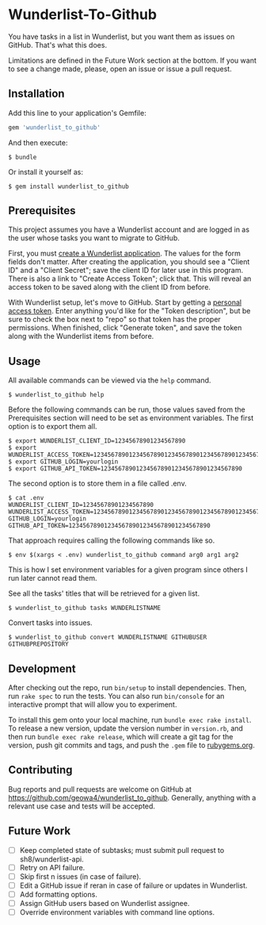 # Wunderlist-To-Github

You have tasks in a list in Wunderlist, but
you want them as issues on GitHub.
That's what this does.

Limitations are defined in the Future Work section at the bottom.
If you want to see a change made, please, open an issue or issue a pull request.

## Installation

Add this line to your application's Gemfile:

```ruby
gem 'wunderlist_to_github'
```

And then execute:

    $ bundle

Or install it yourself as:

    $ gem install wunderlist_to_github

## Prerequisites

This project assumes you have a Wunderlist account and are logged in as the user whose tasks you want to migrate to GitHub.

First, you must [create a Wunderlist application](https://developer.wunderlist.com/apps/new).
The values for the form fields don't matter.
After creating the application, you should see a "Client ID" and a "Client Secret"; save the client ID for later use in this program.
There is also a link to "Create Access Token"; click that.
This will reveal an access token to be saved along with the client ID from before.

With Wunderlist setup, let's move to GitHub.
Start by getting a [personal access token](https://github.com/settings/tokens).
Enter anything you'd like for the "Token description", but
be sure to check the box next to "repo" so that token has the proper permissions.
When finished, click "Generate token", and
save the token along with the Wunderlist items from before.

## Usage

All available commands can be viewed via the `help` command.

    $ wunderlist_to_github help

Before the following commands can be run, those values saved from the Prerequisites section will need to be set as environment variables.
The first option is to export them all.

    $ export WUNDERLIST_CLIENT_ID=12345678901234567890
    $ export WUNDERLIST_ACCESS_TOKEN=123456789012345678901234567890123456789012345678901234567890
    $ export GITHUB_LOGIN=yourlogin
    $ export GITHUB_API_TOKEN=1234567890123456789012345678901234567890

The second option is to store them in a file called .env.

    $ cat .env
    WUNDERLIST_CLIENT_ID=12345678901234567890
    WUNDERLIST_ACCESS_TOKEN=123456789012345678901234567890123456789012345678901234567890
    GITHUB_LOGIN=yourlogin
    GITHUB_API_TOKEN=1234567890123456789012345678901234567890

That approach requires calling the following commands like so.

    $ env $(xargs < .env) wunderlist_to_github command arg0 arg1 arg2

This is how I set environment variables for a given program since others I run later cannot read them.

See all the tasks' titles that will be retrieved for a given list.

    $ wunderlist_to_github tasks WUNDERLISTNAME

Convert tasks into issues.

    $ wunderlist_to_github convert WUNDERLISTNAME GITHUBUSER GITHUBPREPOSITORY

## Development

After checking out the repo, run `bin/setup` to install dependencies.
Then, run `rake spec` to run the tests.
You can also run `bin/console` for an interactive prompt that will allow you to experiment.

To install this gem onto your local machine, run `bundle exec rake install`.
To release a new version, update the version number in `version.rb`, and
then run `bundle exec rake release`, which will create a git tag for the version, push git commits and tags, and push the `.gem` file to [rubygems.org](https://rubygems.org).

## Contributing

Bug reports and pull requests are welcome on GitHub at https://github.com/geowa4/wunderlist_to_github.
Generally, anything with a relevant use case and tests will be accepted.

## Future Work

- [ ] Keep completed state of subtasks; must submit pull request to sh8/wunderlist-api.
- [ ] Retry on API failure.
- [ ] Skip first n issues (in case of failure).
- [ ] Edit a GitHub issue if reran in case of failure or updates in Wunderlist.
- [ ] Add formatting options.
- [ ] Assign GitHub users based on Wunderlist assignee.
- [ ] Override environment variables with command line options.
